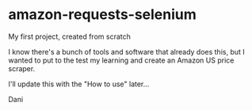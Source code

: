 # amazon-requests-selenium
My first project, created from scratch

I know there's a bunch of tools and software that already does this, but I wanted
to put to the test my learning and create an Amazon US price scraper.

I'll update this with the "How to use" later...

Dani
